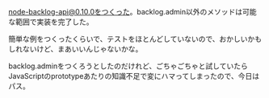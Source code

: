 node-backlog-api@0.10.0をつくった。backlog.admin以外のメソッドは可能な範囲で実装を完了した。

簡単な例をつくったくらいで、テストをほとんどしていないので、おかしいかもしれないけど、まあいいんじゃないかな。

backlog.adminをつくろうとしたのだけれど、ごちゃごちゃと試していたらJavaScriptのprototypeあたりの知識不足で変にハマってしまったので、今日はパス。

